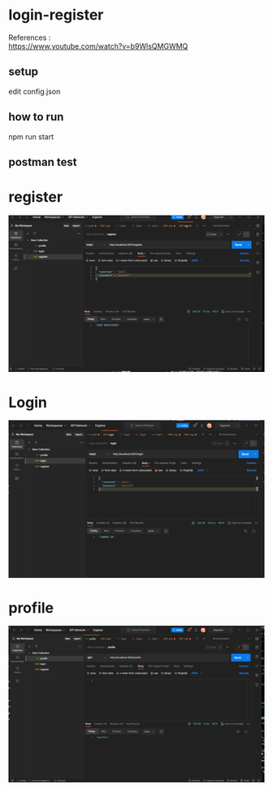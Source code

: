 # login-register
References : 
<br>
https://www.youtube.com/watch?v=b9WlsQMGWMQ

## setup
edit config.json

## how to run
npm run start

## postman test

# register
![register](./register.png)

# Login
![login](./login.png)

# profile
![profile](./profile.png)
